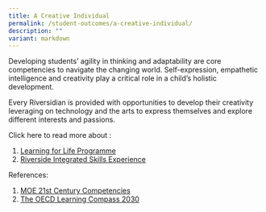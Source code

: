 ```yaml
---
title: A Creative Individual
permalink: /student-outcomes/a-creative-individual/
description: ""
variant: markdown
---
```

Developing students’ agility in thinking and adaptability are core competencies to navigate the changing world. Self-expression, empathetic intelligence and creativity play a critical role in a child’s holistic development. 

Every Riversidian is provided with opportunities to develop their creativity leveraging on technology and the arts to express themselves and explore different interests and passions.

Click here to read more about :
1. [Learning for Life Programme](/the-riverside-experience/learning-for-life-programme)
2. [Riverside Integrated Skills Experience](/the-riverside-experience/riverside-integrated-skills-experience)

References:

1.  [MOE 21st Century Competencies](https://www.moe.gov.sg/education-in-sg/21st-century-competencies#:~:text=21st%20Century%20Competencies%20for%20a,Communication%2C%20Collaboration%20and%20Information%20Skills)
2.  [The OECD Learning Compass 2030](https://www.oecd.org/en/data/tools/oecd-learning-compass-2030.html)